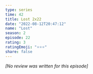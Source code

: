 ```yaml
---
type: series
time: 42
title: Lost 2x22
date: "2022-08-12T20:47:12"
name: "Lost"
season: 2
episode: 22
rating: 3
ratingEmoji: "⭐️⭐️⭐️"
share: false
---
```


_[No review was written for this episode]_
